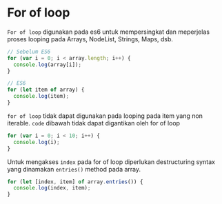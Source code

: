 # For of loop

`For of loop` digunakan pada es6 untuk mempersingkat dan meperjelas proses looping pada Arrays, NodeList, Strings, Maps, dsb.

```javascript
// Sebelum ES6
for (var i = 0; i < array.length; i++) {
  console.log(array[i]);
}

// ES6
for (let item of array) {
  console.log(item);
}
```

`for of loop` tidak dapat digunakan pada looping pada item yang non iterable.
`code` dibawah tidak dapat digantikan oleh for of loop

```javascript
for (var i = 0; i < 10; i++) {
  console.log(i);
}
```

Untuk mengakses `index` pada for of loop diperlukan destructuring syntax
yang dinamakan `entries()` method pada array.

```javascript
for (let [index, item] of array.entries()) {
  console.log(index, item);
}
```
